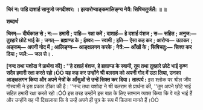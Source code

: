 **चिरं न: पाहि दाशार्ह सानुजो जगदीश्वर: ।** **इत्यारोप्याङ्कमालिङ्ग्य नेत्रै: सिषिचतुर्जलै: ॥ ॥** 

**शब्दार्थ** 

**चिरम्—** **दीर्घकाल से** **; न:—** **हमारी** **; पाहि—** **रक्षा करें** **; दाशार्ह—** **हे दशार्ह वंशज** **; स—** **सहित** **; अनुज:—** **तुश्हारे छोटे भाई के** **;** **जगत्—** **ब्रह्माण्ड के** **; ईश्वर:—** **स्वामी** **; इति—** **ऐसा कह कर** **; आरोप्य—** **उठाकर** **; अङ्कम्—** **अपनी गोद में** **; आलिङ्ग्य—** **आङ्क्षलगन** **करके** **; नेत्रै:—** **आँखों के** **; सिषिचतु:—** **सिक्त कर दिया** **; जलै:—** **जल से।** **.** 

**[नन्द तथा यशोदा ने प्रार्थना की] : ''हे दशार्ह वंशज, हे ब्रह्माण्ड के स्वामी, तुम तथा** **तुश्हारे छोटे भाई कृष्ण सदैव हमारी रक्षा करते रहो।ÓÓ यह कह कर उन्होंने श्री बलराम को** **अपनी गोद में उठा लिया, उनका आङ्क्षलगन किया और अपने नेत्रों के आँसुओं से उन्हें सिक्त कर** **दिया।** **तात्पर्य :** इस श्लोक पर श्रील जीव गोस्वामी ने इस प्रकार टीका की है : ''नन्द तथा यशोदा ने श्री बलराम से प्रार्थना की, ''तुम अपने छोटे भाई सहित हमारी रक्षा करते रहो।ÓÓ इस तरह उन्होंने इस बात के लिए सश्मान व्यक्त किया कि वे बड़े भाई हैं और उन्होंने यह भी दिखलाया कि वे उन्हें अपने ही पुत्र के रूप में कितना मानते हैं।ÓÓ  